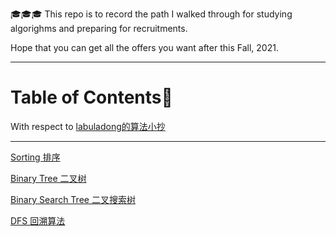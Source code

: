 🎓🎓🎓
This repo is to record the path I walked through for studying algorighms and preparing for recruitments.

Hope that you can get all the offers you want after this Fall, 2021.

------
# Table of Contents📖

With respect to [labuladong的算法小抄](https://labuladong.gitbook.io/algo/)

------
[Sorting 排序](./sorting.md)

[Binary Tree 二叉树](./binarytree.md)

[Binary Search Tree 二叉搜索树](./BST.md)

[DFS 回溯算法](./DFS.md)

